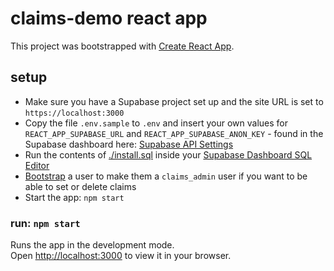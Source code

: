 # claims-demo react app

This project was bootstrapped with [Create React App](https://github.com/facebook/create-react-app).

## setup

- Make sure you have a Supabase project set up and the site URL is set to `https://localhost:3000`
- Copy the file `.env.sample` to `.env` and insert your own values for `REACT_APP_SUPABASE_URL` and `REACT_APP_SUPABASE_ANON_KEY` - found in the Supabase dashboard here: [Supabase API Settings](https://app.supabase.io/project/_/settings/api)
- Run the contents of [./install.sql](./install.sql) inside your [Supabase Dashboard SQL Editor](https://app.supabase.io/project/_/sql)
- [Bootstrap](https://github.com/supabase-community/supabase-custom-claims#bootstrapping) a user to make them a `claims_admin` user if you want to be able to set or delete claims
- Start the app: `npm start`

### run: `npm start`

Runs the app in the development mode.\
Open [http://localhost:3000](http://localhost:3000) to view it in your browser.

